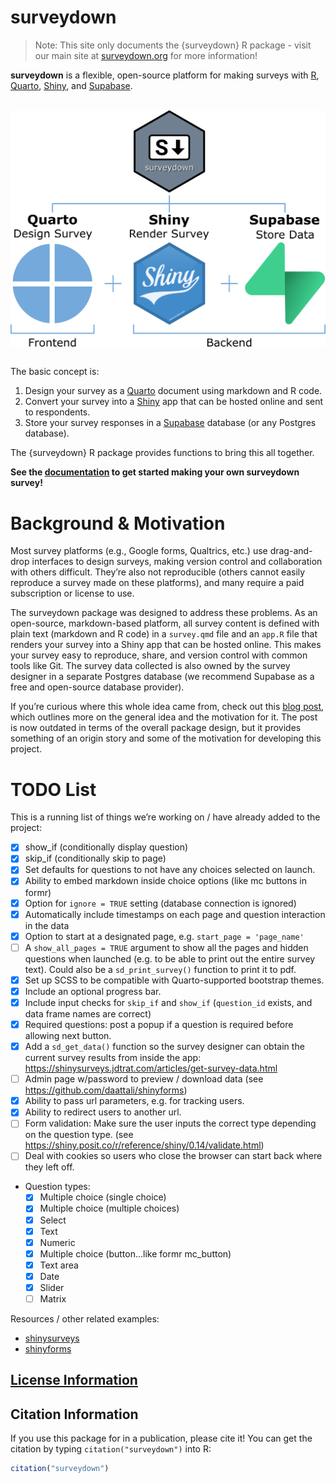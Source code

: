 
<!-- README.md is generated from README.Rmd. Please edit this file -->

# surveydown

> Note: This site only documents the {surveydown} R package - visit our
> main site at [surveydown.org](https://surveydown.org) for more
> information!

**surveydown** is a flexible, open-source platform for making surveys
with [R](https://www.r-project.org/), [Quarto](https://quarto.org/),
[Shiny](https://shiny.posit.co/), and [Supabase](https://supabase.com/).

<br>
<center>
<img src='man/figures/technologies.png' align="center" style="max-height:400px;" alt="image showing the three technologies used in the surveydown platform along with their logos: quarto (for designing surveys), shiny (for rendering the survey), and supabase (for storing data)"/>
</center>

<br>

The basic concept is:

1.  Design your survey as a [Quarto](https://quarto.org/) document using
    markdown and R code.
2.  Convert your survey into a [Shiny](https://shiny.posit.co/) app that
    can be hosted online and sent to respondents.
3.  Store your survey responses in a [Supabase](https://supabase.com/)
    database (or any Postgres database).

The {surveydown} R package provides functions to bring this all
together.

**See the [documentation](https://surveydown.org) to get started making
your own surveydown survey!**

# Background & Motivation

Most survey platforms (e.g., Google forms, Qualtrics, etc.) use
drag-and-drop interfaces to design surveys, making version control and
collaboration with others difficult. They’re also not reproducible
(others cannot easily reproduce a survey made on these platforms), and
many require a paid subscription or license to use.

The surveydown package was designed to address these problems. As an
open-source, markdown-based platform, all survey content is defined with
plain text (markdown and R code) in a `survey.qmd` file and an `app.R`
file that renders your survey into a Shiny app that can be hosted
online. This makes your survey easy to reproduce, share, and version
control with common tools like Git. The survey data collected is also
owned by the survey designer in a separate Postgres database (we
recommend Supabase as a free and open-source database provider).

If you’re curious where this whole idea came from, check out this [blog
post](https://www.jhelvy.com/blog/2023-04-06-markdown-surveys/), which
outlines more on the general idea and the motivation for it. The post is
now outdated in terms of the overall package design, but it provides
something of an origin story and some of the motivation for developing
this project.

# TODO List

This is a running list of things we’re working on / have already added
to the project:

- [x] show_if (conditionally display question)
- [x] skip_if (conditionally skip to page)
- [x] Set defaults for questions to not have any choices selected on
  launch.
- [x] Ability to embed markdown inside choice options (like mc buttons
  in formr)
- [x] Option for `ignore = TRUE` setting (database connection is
  ignored)
- [x] Automatically include timestamps on each page and question
  interaction in the data
- [x] Option to start at a designated page,
  e.g. `start_page = 'page_name'`
- [ ] A `show_all_pages = TRUE` argument to show all the pages and
  hidden questions when launched (e.g. to be able to print out the
  entire survey text). Could also be a `sd_print_survey()` function to
  print it to pdf.
- [x] Set up SCSS to be compatible with Quarto-supported bootstrap
  themes.
- [x] Include an optional progress bar.
- [x] Include input checks for `skip_if` and `show_if` (`question_id`
  exists, and data frame names are correct)
- [x] Required questions: post a popup if a question is required before
  allowing next button.
- [x] Add a `sd_get_data()` function so the survey designer can obtain
  the current survey results from inside the app:
  <https://shinysurveys.jdtrat.com/articles/get-survey-data.html>
- [ ] Admin page w/password to preview / download data (see
  <https://github.com/daattali/shinyforms>)
- [x] Ability to pass url parameters, e.g. for tracking users.
- [x] Ability to redirect users to another url.
- [ ] Form validation: Make sure the user inputs the correct type
  depending on the question type. (see
  <https://shiny.posit.co/r/reference/shiny/0.14/validate.html>)
- [ ] Deal with cookies so users who close the browser can start back
  where they left off.
- Question types:
  - [x] Multiple choice (single choice)
  - [x] Multiple choice (multiple choices)
  - [x] Select
  - [x] Text
  - [x] Numeric
  - [x] Multiple choice (button…like formr mc_button)
  - [x] Text area
  - [x] Date
  - [x] Slider
  - [ ] Matrix

Resources / other related examples:

- [shinysurveys](https://github.com/jdtrat/shinysurveys)
- [shinyforms](https://github.com/daattali/shinyforms)

## [License Information](https://github.com/surveydown-dev/surveydown/blob/master/LICENSE.md)

## Citation Information

If you use this package for in a publication, please cite it! You can
get the citation by typing `citation("surveydown")` into R:

``` r
citation("surveydown")
```
